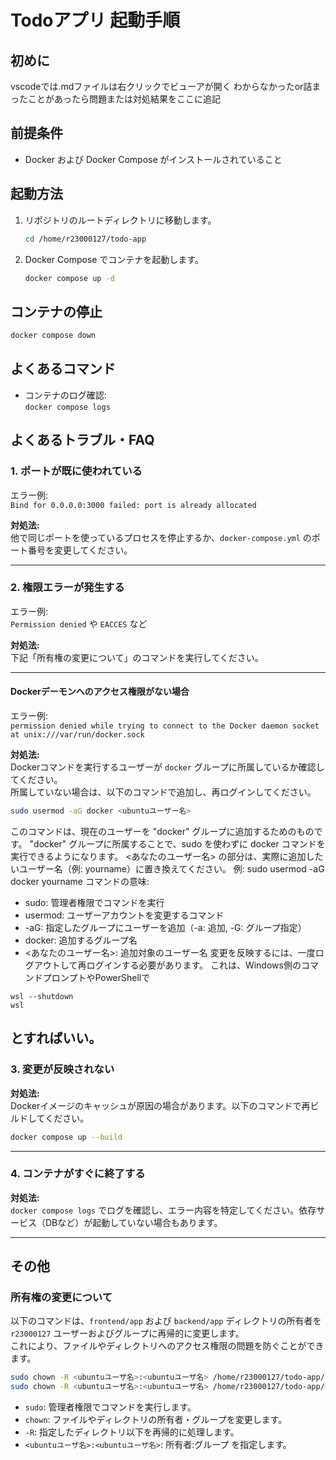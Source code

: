 # Todoアプリ 起動手順

## 初めに
vscodeでは.mdファイルは右クリックでビューアが開く
わからなかったor詰まったことがあったら問題または対処結果をここに追記

## 前提条件

- Docker および Docker Compose がインストールされていること

## 起動方法

1. リポジトリのルートディレクトリに移動します。

    ```sh
    cd /home/r23000127/todo-app
    ```

2. Docker Compose でコンテナを起動します。

    ```sh
    docker compose up -d
    ```

## コンテナの停止

```bash
docker compose down
```

## よくあるコマンド

- コンテナのログ確認:  
  `docker compose logs`

## よくあるトラブル・FAQ

### 1. ポートが既に使われている

エラー例:  
`Bind for 0.0.0.0:3000 failed: port is already allocated`

**対処法:**  
他で同じポートを使っているプロセスを停止するか、`docker-compose.yml` のポート番号を変更してください。

---

### 2. 権限エラーが発生する

エラー例:  
`Permission denied` や `EACCES` など

**対処法:**  
下記「所有権の変更について」のコマンドを実行してください。

---

#### Dockerデーモンへのアクセス権限がない場合

エラー例:  
`permission denied while trying to connect to the Docker daemon socket at unix:///var/run/docker.sock`

**対処法:**  
Dockerコマンドを実行するユーザーが `docker` グループに所属しているか確認してください。  
所属していない場合は、以下のコマンドで追加し、再ログインしてください。

```sh
sudo usermod -aG docker <ubuntuユーザー名>
```
このコマンドは、現在のユーザーを "docker" グループに追加するためのものです。
"docker" グループに所属することで、sudo を使わずに docker コマンドを実行できるようになります。
<あなたのユーザー名> の部分は、実際に追加したいユーザー名（例: yourname）に置き換えてください。
例: sudo usermod -aG docker yourname
コマンドの意味:
  - sudo: 管理者権限でコマンドを実行
  - usermod: ユーザーアカウントを変更するコマンド
  - -aG: 指定したグループにユーザーを追加（-a: 追加, -G: グループ指定）
  - docker: 追加するグループ名
  - <あなたのユーザー名>: 追加対象のユーザー名
変更を反映するには、一度ログアウトして再ログインする必要があります。
これは、Windows側のコマンドプロンプトやPowerShellで
```
wsl --shutdown
wsl
```
とすればいい。
---

### 3. 変更が反映されない

**対処法:**  
Dockerイメージのキャッシュが原因の場合があります。以下のコマンドで再ビルドしてください。

```sh
docker compose up --build
```

---

### 4. コンテナがすぐに終了する

**対処法:**  
`docker compose logs` でログを確認し、エラー内容を特定してください。依存サービス（DBなど）が起動していない場合もあります。

---

## その他

### 所有権の変更について

以下のコマンドは、`frontend/app` および `backend/app` ディレクトリの所有者を `r23000127` ユーザーおよびグループに再帰的に変更します。  
これにより、ファイルやディレクトリへのアクセス権限の問題を防ぐことができます。

```sh
sudo chown -R <ubuntuユーザ名>:<ubuntuユーザ名> /home/r23000127/todo-app/frontend/app
sudo chown -R <ubuntuユーザ名>:<ubuntuユーザ名> /home/r23000127/todo-app/backend/app
```

- `sudo`: 管理者権限でコマンドを実行します。
- `chown`: ファイルやディレクトリの所有者・グループを変更します。
- `-R`: 指定したディレクトリ以下を再帰的に処理します。
- `<ubuntuユーザ名>:<ubuntuユーザ名>`: 所有者:グループ を指定します。




